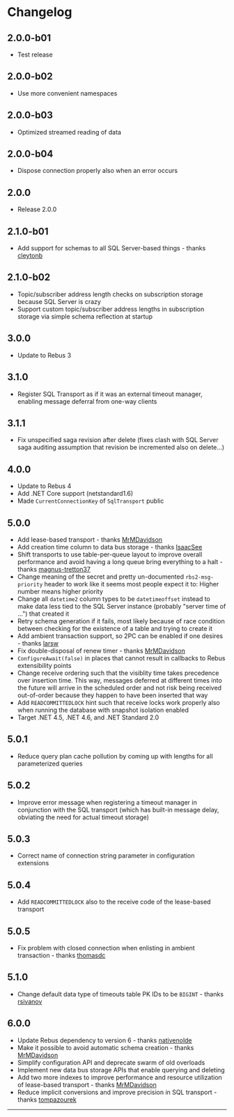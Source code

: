 # Changelog

## 2.0.0-b01

* Test release

## 2.0.0-b02

* Use more convenient namespaces

## 2.0.0-b03

* Optimized streamed reading of data

## 2.0.0-b04

* Dispose connection properly also when an error occurs

## 2.0.0

* Release 2.0.0

## 2.1.0-b01

* Add support for schemas to all SQL Server-based things - thanks [cleytonb]

## 2.1.0-b02

* Topic/subscriber address length checks on subscription storage because SQL Server is crazy
* Support custom topic/subscriber address lengths in subscription storage via simple schema reflection at startup

## 3.0.0

* Update to Rebus 3

## 3.1.0

* Register SQL Transport as if it was an external timeout manager, enabling message deferral from one-way clients

## 3.1.1

* Fix unspecified saga revision after delete (fixes clash with SQL Server saga auditing assumption that revision be incremented also on delete...)

## 4.0.0

* Update to Rebus 4
* Add .NET Core support (netstandard1.6)
* Made `CurrentConnectionKey` of `SqlTransport` public

## 5.0.0

* Add lease-based transport - thanks [MrMDavidson]
* Add creation time column to data bus storage - thanks [IsaacSee]
* Shift transports to use table-per-queue layout to improve overall performance and avoid having a long queue bring everything to a halt - thanks [magnus-tretton37]
* Change meaning of the secret and pretty un-documented `rbs2-msg-priority` header to work like it seems most people expect it to: Higher number means higher priority
* Change all `datetime2` column types to be `datetimeoffset` instead to make data less tied to the SQL Server instance (probably "server time of ...") that created it
* Retry schema generation if it fails, most likely because of race condition between checking for the existence of a table and trying to create it
* Add ambient transaction support, so 2PC can be enabled if one desires - thanks [larsw]
* Fix double-disposal of renew timer - thanks [MrMDavidson]
* `ConfigureAwait(false)` in places that cannot result in callbacks to Rebus extensibility points
* Change receive ordering such that the visiblity time takes precedence over insertion time. This way, messages deferred at different times into the future will arrive in the scheduled order and not risk being received out-of-order because they happen to have been inserted that way
* Add `READCOMMITTEDLOCK` hint such that receive locks work properly also when running the database with snapshot isolation enabled
* Target .NET 4.5, .NET 4.6, and .NET Standard 2.0

## 5.0.1

* Reduce query plan cache pollution by coming up with lengths for all parameterized queries

## 5.0.2

* Improve error message when registering a timeout manager in conjunction with the SQL transport (which has built-in message delay, obviating the need for actual timeout storage)

## 5.0.3

* Correct name of connection string parameter in configuration extensions

## 5.0.4

* Add `READCOMMITTEDLOCK` also to the receive code of the lease-based transport

## 5.0.5

* Fix problem with closed connection when enlisting in ambient transaction - thanks [thomasdc]

## 5.1.0

* Change default data type of timeouts table PK IDs to be `BIGINT` - thanks [rsivanov]

## 6.0.0

* Update Rebus dependency to version 6 - thanks [nativenolde]
* Make it possible to avoid automatic schema creation - thanks [MrMDavidson]
* Simplify configuration API and deprecate swarm of old overloads
* Implement new data bus storage APIs that enable querying and deleting
* Add two more indexes to improve performance and resource utilization of lease-based transport - thanks [MrMDavidson]
* Reduce implicit conversions and improve precision in SQL transport - thanks [tompazourek]

----

[cleytonb]: https://github.com/cleytonb
[IsaacSee]: https://github.com/IsaacSee
[larsw]: https://github.com/larsw
[magnus-tretton37]: https://github.com/magnus-tretton37
[MrMDavidson]: https://github.com/MrMDavidson
[nativenolde]: https://github.com/nativenolde
[rsivanov]: https://github.com/rsivanov
[thomasdc]: https://github.com/thomasdc
[tompazourek]: https://github.com/tompazourek